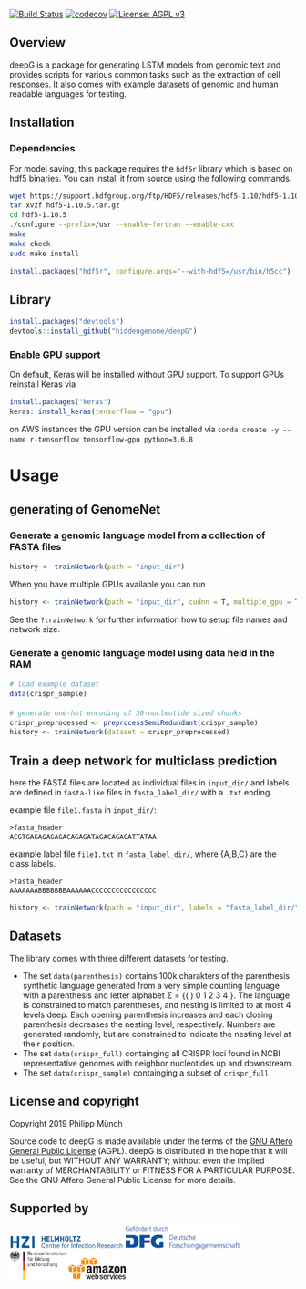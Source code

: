 [![Build Status](https://travis-ci.org/hiddengenome/deepG.svg?branch=master)](https://travis-ci.org/hiddengenome/deepG)
[![codecov](https://codecov.io/gh/hiddengenome/deepG/branch/master/graph/badge.svg)](https://codecov.io/gh/hiddengenome/deepG)
[![License: AGPL v3](https://img.shields.io/badge/License-AGPL%20v3-blue.svg)](https://www.gnu.org/licenses/agpl-3.0)

## Overview

deepG is a package for generating LSTM models from genomic text and provides scripts for various common tasks such as the extraction of cell responses. It also comes with example datasets of genomic and human readable languages for testing.

## Installation

### Dependencies

For model saving, this package requires the `hdf5r` library which is based on hdf5 binaries. You can install it from source using the following commands. 

``` bash
wget https://support.hdfgroup.org/ftp/HDF5/releases/hdf5-1.10/hdf5-1.10.5/src/hdf5-1.10.5.tar.gz
tar xvzf hdf5-1.10.5.tar.gz
cd hdf5-1.10.5
./configure --prefix=/usr --enable-fortran --enable-cxx
make
make check
sudo make install
```

``` r
install.packages("hdf5r", configure.args="--with-hdf5=/usr/bin/h5cc")
```

## Library 

``` r
install.packages("devtools")
devtools::install_github("hiddengenome/deepG")
```

### Enable GPU support

On default, Keras will be installed without GPU support. To support GPUs reinstall Keras via

``` r
install.packages("keras")
keras::install_keras(tensorflow = "gpu")
```

on AWS instances the GPU version can be installed via `conda create -y --name r-tensorflow tensorflow-gpu python=3.6.8` 

# Usage

## generating of GenomeNet 

### Generate a genomic language model from a collection of FASTA files

``` r
history <- trainNetwork(path = "input_dir")
```

When you have multiple GPUs available you can run

``` r
history <- trainNetwork(path = "input_dir", cudnn = T, multiple_gpu = T, gpu_num = 1:8, run_name= "GenomeNet", epochs = 100, steps_per_epoch = 10000)
```

See the `?trainNetwork` for further information how to setup file names and network size.

### Generate a genomic language model using data held in the RAM

``` r
# load example dataset
data(crispr_sample)

# generate one-hot encoding of 30-nucleotide sized chunks
crispr_preprocessed <- preprocessSemiRedundant(crispr_sample)
history <- trainNetwork(dataset = crispr_preprocessed)
```


## Train a deep network for multiclass prediction

here the FASTA files are located as individual files in `input_dir/` and labels are defined in `fasta-like` files in `fasta_label_dir/` with a `.txt` ending.

example file `file1.fasta` in `input_dir/`:

```
>fasta_header
ACGTGAGAGAGAGACAGAGATAGACAGAGATTATAA
```

example label file `file1.txt` in `fasta_label_dir/`, where {A,B,C} are the class labels.

```
>fasta_header
AAAAAAABBBBBBBAAAAAACCCCCCCCCCCCCCCC
```

``` r
history <- trainNetwork(path = "input_dir", labels = "fasta_label_dir/", label.vocabulary.size = 3)
```

## Datasets

The library comes with three different datasets for testing. 

- The set `data(parenthesis)` contains 100k charakters of the parenthesis synthetic language generated from a very simple counting language with a parenthesis and letter alphabet Σ = {( ) 0 1 2 3 4 }. The language is constrained to match parentheses, and nesting is limited to at most 4 levels deep. Each opening parenthesis increases and each closing parenthesis decreases the nesting level, respectively. Numbers are generated randomly, but are constrained to indicate the nesting level at their position.  
- The set `data(crispr_full)` containging all CRISPR loci found in NCBI representative genomes with neighbor nucleotides up and downstream.
- The set `data(crispr_sample)` containging a subset of `crispr_full`

## License and copyright
Copyright 2019 Philipp Münch

Source code to deepG is made available under the terms of the [GNU Affero General Public License](LICENSE.txt) (AGPL). deepG is distributed in the hope that it will be useful, but WITHOUT ANY WARRANTY; without even the implied warranty of MERCHANTABILITY or FITNESS FOR A PARTICULAR PURPOSE. See the GNU Affero General Public License for more details.

## Supported by

<p float="left">
  <img src="man/figures/hzi.jpg" width="200" />
  <img src="man/figures/dfg.jpg" width="200" />
  <img src="man/figures/bmbf.jpeg" width="100" /> 
  <img src="man/figures/aws.png" width="100" /> 
</p>